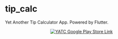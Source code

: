 # tip_calc

Yet Another Tip Calculator App. Powered by Flutter.

<p align="center">
  <a href="https://play.google.com/store/apps/details?id=com.invin.tipcalc">
    <img src="https://i.imgur.com/RYIw0yP.png" alt="YATC Google Play Store Link"/>
  </a>
</p>
